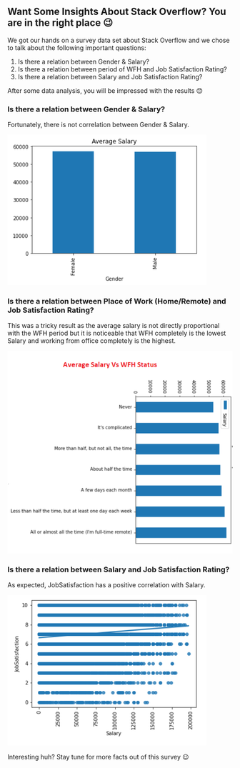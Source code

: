 ## Want Some Insights About Stack Overflow? You are in the right place 😉



We got our hands on a survey data set about Stack Overflow and we chose to talk about the following important questions:

1. Is there a relation between Gender & Salary?
2. Is there a relation between period of WFH and Job Satisfaction Rating?
3. Is there a relation between Salary and Job Satisfaction Rating?

After some data analysis, you will be impressed with the results 😊



### Is there a relation between Gender & Salary?
Fortunately, there is not correlation between Gender & Salary.

![Result1](./docs/assets/1.png)



### Is there a relation between Place of Work (Home/Remote) and Job Satisfaction Rating?
This was a tricky result as the average salary is not directly proportional with the WFH period but it is noticeable that WFH completely is the lowest Salary and working from office completely is the highest.

![Result2](./docs/assets/2.png)



### Is there a relation between Salary and Job Satisfaction Rating?
As expected, JobSatisfaction has a positive correlation with Salary.

![Result3](./docs/assets/3.png)

Interesting huh? Stay tune for more facts out of this survey 😉
